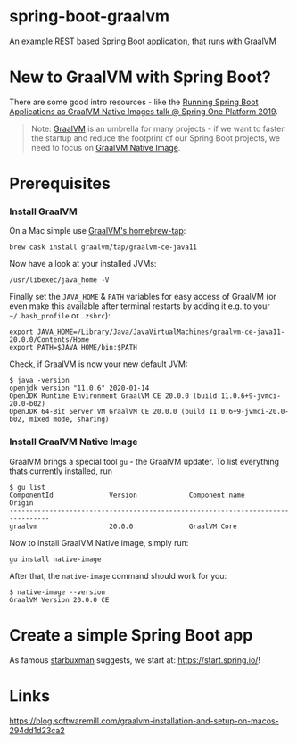 # spring-boot-graalvm
An example REST based Spring Boot application, that runs with GraalVM


# New to GraalVM with Spring Boot?

There are some good intro resources - like the [Running Spring Boot Applications as GraalVM Native Images talk @ Spring One Platform 2019](https://www.infoq.com/presentations/spring-boot-graalvm/).

> Note: [GraalVM](https://www.graalvm.org/) is an umbrella for many projects - if we want to fasten the startup and reduce the footprint of our Spring Boot projects, we need to focus on [GraalVM Native Image](https://www.graalvm.org/docs/reference-manual/native-image/). 


# Prerequisites

### Install GraalVM 

On a Mac simple use [GraalVM's homebrew-tap](https://github.com/graalvm/homebrew-tap):

```
brew cask install graalvm/tap/graalvm-ce-java11
```

Now have a look at your installed JVMs:

```
/usr/libexec/java_home -V
```

Finally set the `JAVA_HOME` & `PATH` variables for easy access of GraalVM (or even make this available after terminal restarts by adding it e.g. to your `~/.bash_profile` or `.zshrc`):

```
export JAVA_HOME=/Library/Java/JavaVirtualMachines/graalvm-ce-java11-20.0.0/Contents/Home
export PATH=$JAVA_HOME/bin:$PATH
```

Check, if GraalVM is now your new default JVM:

```
$ java -version
openjdk version "11.0.6" 2020-01-14
OpenJDK Runtime Environment GraalVM CE 20.0.0 (build 11.0.6+9-jvmci-20.0-b02)
OpenJDK 64-Bit Server VM GraalVM CE 20.0.0 (build 11.0.6+9-jvmci-20.0-b02, mixed mode, sharing)
```

### Install GraalVM Native Image

GraalVM brings a special tool `gu` - the GraalVM updater. To list everything thats currently installed, run

```
$ gu list
ComponentId              Version             Component name      Origin
--------------------------------------------------------------------------------
graalvm                  20.0.0              GraalVM Core
```

Now to install GraalVM Native image, simply run:

```
gu install native-image
```

After that, the `native-image` command should work for you:

```
$ native-image --version
GraalVM Version 20.0.0 CE
```


# Create a simple Spring Boot app

As famous [starbuxman](https://twitter.com/starbuxman) suggests, we start at: https://start.spring.io/!


# Links

https://blog.softwaremill.com/graalvm-installation-and-setup-on-macos-294dd1d23ca2
